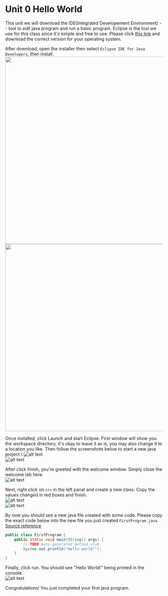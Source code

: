 # Unit 0 Hello World

This unit we will download the IDE(Integrated Developement Environment) -- tool to edit java program and run a basic program. Eclipse is the tool we use for this class since it's simple and free to use. Please click [this link](https://www.eclipse.org/downloads/) and download the correct version for your operating system. 

After download, open the installer then select `Eclipse IDE for Java Developers`, then install.\
<img src="./assets/installer.png" width=600/>\
<img src="./assets/installer2.png" width=600/>

Once installed, click Launch and start Eclipse. First window will show you the workspace directory, it's okay to leave it as is, you may also change it to a location you like. Then follow the screenshots below to start a new java project.\ 
![alt text](./assets/ide.png)\
![alt text](./assets/newproject.png)

After click finish, you're greeted with the welcome window. Simply close the welcome tab here.\
![alt text](./assets/welcome.png)

Next, right click on `src` in the left panel and create a new class. Copy the values changed in red boxes and finish.\
![alt text](./assets/newclass.png)\
![alt text](./assets/newclass2.png)

By now you should see a new java file created with some code. Please copy the exact code below into the new file you just created `FirstProgram.java`. [Source reference](./src/FirstProgram.java)
```java
public class FirstProgram {
	public static void main(String[] args) {
		// TODO Auto-generated method stub
		System.out.println("Hello world!");
	}
}
```

Finally, click run. You should see "Hello World!" being printed in the console.\
![alt text](./assets/helloworld.png)

Congratulations! You just completed your first java program.